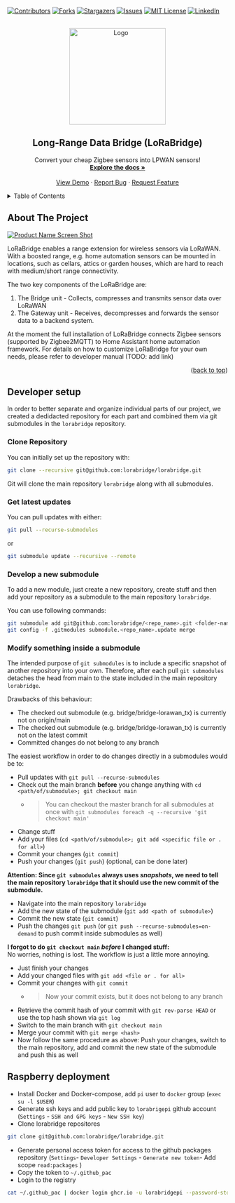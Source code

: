 <!-- PROJECT SHIELDS -->
<!--
*** I'm using markdown "reference style" links for readability.
*** Reference links are enclosed in brackets [ ] instead of parentheses ( ).
*** See the bottom of this document for the declaration of the reference variables
*** for contributors-url, forks-url, etc. This is an optional, concise syntax you may use.
*** https://www.markdownguide.org/basic-syntax/#reference-style-links
-->
[![Contributors][contributors-shield]][contributors-url]
[![Forks][forks-shield]][forks-url]
[![Stargazers][stars-shield]][stars-url]
[![Issues][issues-shield]][issues-url]
[![MIT License][license-shield]][license-url]
[![LinkedIn][linkedin-shield]][linkedin-url]


<!-- Improved compatibility of back to top link: See: https://github.com/othneildrew/Best-README-Template/pull/73 -->
<a name="readme-top"></a>
<!--
*** Thanks for checking out the Best-README-Template. If you have a suggestion
*** that would make this better, please fork the repo and create a pull request
*** or simply open an issue with the tag "enhancement".
*** Don't forget to give the project a star!
*** Thanks again! Now go create something AMAZING! :D
-->

<!-- PROJECT LOGO -->
<br />
<div align="center">
  <a href="[https://github.com/othneildrew/Best-README-Template](https://github.com/lorabridge/lorabridge)">
    <img src="https://github.com/lorabridge/docs-internal/blob/main/literature/docs/assets/loradatabridge_logo_large.png" alt="Logo" width="220">
  </a>

  <h2 align="center">Long-Range Data Bridge (LoRaBridge)</h2>

  <p align="center">
    Convert your cheap Zigbee sensors into LPWAN sensors!
    <br />
    <a href="https://github.com/othneildrew/Best-README-Template"><strong>Explore the docs »</strong></a>
    <br />
    <br />
    <a href="https://github.com/othneildrew/Best-README-Template">View Demo</a>
    ·
    <a href="https://github.com/othneildrew/Best-README-Template/issues">Report Bug</a>
    ·
    <a href="https://github.com/othneildrew/Best-README-Template/issues">Request Feature</a>
  </p>
</div>

<!-- TABLE OF CONTENTS -->
<details>
  <summary>Table of Contents</summary>
  <ol>
    <li>
      <a href="#about-the-project">About The Project</a>
      <ul>
        <li><a href="#built-with">Built With</a></li>
      </ul>
    </li>
    <li>
      <a href="#getting-started">Getting Started</a>
      <ul>
        <li><a href="#prerequisites">Prerequisites</a></li>
        <li><a href="#installation">Installation</a></li>
      </ul>
    </li>
    <li><a href="#usage">Usage</a></li>
    <li><a href="#contributing">Contributing</a></li>
    <li><a href="#license">License</a></li>
    <li><a href="#contact">Contact</a></li>
    <li><a href="#acknowledgments">Acknowledgments</a></li>
  </ol>
</details>



<!-- ABOUT THE PROJECT -->
## About The Project

[![Product Name Screen Shot][product-screenshot]](https://example.com)

LoRaBridge enables a range extension for wireless sensors via LoRaWAN. With a boosted range, e.g. home automation sensors can be mounted
in locations, such as cellars, attics or garden houses, which are hard to reach with medium/short range connectivity.

The two key components of the LoRaBridge are: 
1) The Bridge unit - Collects, compresses and transmits sensor data over LoRaWAN 
2) The Gateway unit - Receives, decompresses and forwards the sensor data to a backend system. 

At the moment the full installation of LoRaBridge connects Zigbee sensors (supported by Zigbee2MQTT) to Home Assistant home automation framework. 
For details on how to customize LoRaBridge for your own needs, please refer to developer manual (TODO: add link)

<p align="right">(<a href="#readme-top">back to top</a>)</p>


## Developer setup
In order to better separate and organize individual parts of our project, we created a dedidacted repository for each part and combined them via git submodules in the `lorabridge` repository.

### Clone Repository

You can initially set up the repository with:

```bash
git clone --recursive git@github.com:lorabridge/lorabridge.git
```

Git will clone the main repository `lorabridge` along with all submodules.


### Get latest updates

You can pull updates with either:

```bash
git pull --recurse-submodules
```

or

```bash
git submodule update --recursive --remote
```

### Develop a new submodule

To add a new module, just create a new repository, create stuff and then add your repository as a submodule to the main repository `lorabridge`.

You can use following commands:

```bash
git submodule add git@github.com:lorabridge/<repo_name>.git <folder-name>
git config -f .gitmodules submodule.<repo_name>.update merge
```

### Modify something inside a submodule

The intended purpose of `git submodules` is to include a specific snapshot of another repository into your own.
Therefore, after each pull `git submodules` detaches the head from main to the state included in the main repository `lorabridge`.

Drawbacks of this behaviour:

- The checked out submodule (e.g. bridge/bridge-lorawan_tx) is currently not on origin/main
- The checked out submodule (e.g. bridge/bridge-lorawan_tx) is currently not on the latest commit
- Committed changes do not belong to any branch

The easiest workflow in order to do changes directly in a submodules would be to:

- Pull updates with `git pull --recurse-submodules`
- Check out the main branch __before__ you change anything with `cd <path/of/submodule>; git checkout main`
  - > You can checkout the master branch for all submodules at once with `git submodules foreach -q --recursive 'git checkout main'`
- Change stuff
- Add your files (`cd <path/of/submodule>; git add <specific file or . for all>`)
- Commit your changes (`git commit`)
- Push your changes (`git push`) (optional, can be done later)

__Attention: Since `git submodules` always uses _snapshots_, we need to tell the main repository `lorabridge` that it should use the new commit of the submodule.__

- Navigate into the main repository `lorabridge`
- Add the new state of the submodule (`git add <path of submodule>`)
- Commit the new state (`git commit`)
- Push the changes `git push` (or `git push --recurse-submodules=on-demand` to push commit inside submodules as well)

__I forgot to do `git checkout main` _before_ I changed stuff:__  
No worries, nothing is lost. The workflow is just a little more annoying.

- Just finish your changes
- Add your changed files with `git add <file or . for all>`
- Commit your changes with `git commit`
  - > Now your commit exists, but it does not belong to any branch
- Retrieve the commit hash of your commit with `git rev-parse HEAD` or use the top hash shown via `git log`
- Switch to the main branch with `git checkout main`
- Merge your commit with `git merge <hash>`
- Now follow the same procedure as above: Push your changes, switch to the main repository, add and commit the new state of the submodule and push this as well

## Raspberry deployment

- Install Docker and Docker-compose, add `pi` user to `docker` group (`exec su -l $USER`)
- Generate ssh keys and add public key to `lorabrigepi` github account (`Settings` - `SSH and GPG keys` - `New SSH key`)
- Clone lorabridge repositores
```bash
git clone git@github.com:lorabridge/lorabridge.git
```
- Generate personal access token for access to the github packages repository (`Settings`- `Developer Settings` - `Generate new token`- Add scope `read:packages` )
- Copy the token to `~/.github_pac`
- Login to the registry
```bash
cat ~/.github_pac | docker login ghcr.io -u lorabridgepi --password-stdin
```


<!-- MARKDOWN LINKS & IMAGES -->
<!-- https://www.markdownguide.org/basic-syntax/#reference-style-links -->
[contributors-shield]: https://img.shields.io/github/contributors/othneildrew/Best-README-Template.svg?style=for-the-badge
[contributors-url]: https://github.com/lorabridge/lorabridge/graphs/contributors
[forks-shield]: https://img.shields.io/github/forks/othneildrew/Best-README-Template.svg?style=for-the-badge
[forks-url]: https://github.com/othneildrew/Best-README-Template/network/members
[stars-shield]: https://img.shields.io/github/stars/othneildrew/Best-README-Template.svg?style=for-the-badge
[stars-url]: https://github.com/othneildrew/Best-README-Template/stargazers
[issues-shield]: https://img.shields.io/github/issues/othneildrew/Best-README-Template.svg?style=for-the-badge
[issues-url]: https://github.com/othneildrew/Best-README-Template/issues
[license-shield]: https://img.shields.io/github/license/othneildrew/Best-README-Template.svg?style=for-the-badge
[license-url]: https://github.com/othneildrew/Best-README-Template/blob/master/LICENSE.txt
[linkedin-shield]: https://img.shields.io/badge/-LinkedIn-black.svg?style=for-the-badge&logo=linkedin&colorB=555
[linkedin-url]: https://linkedin.com/in/othneildrew
[product-screenshot]: images/screenshot.png
[Next.js]: https://img.shields.io/badge/next.js-000000?style=for-the-badge&logo=nextdotjs&logoColor=white
[Next-url]: https://nextjs.org/
[React.js]: https://img.shields.io/badge/React-20232A?style=for-the-badge&logo=react&logoColor=61DAFB
[React-url]: https://reactjs.org/
[Vue.js]: https://img.shields.io/badge/Vue.js-35495E?style=for-the-badge&logo=vuedotjs&logoColor=4FC08D
[Vue-url]: https://vuejs.org/
[Angular.io]: https://img.shields.io/badge/Angular-DD0031?style=for-the-badge&logo=angular&logoColor=white
[Angular-url]: https://angular.io/
[Svelte.dev]: https://img.shields.io/badge/Svelte-4A4A55?style=for-the-badge&logo=svelte&logoColor=FF3E00
[Svelte-url]: https://svelte.dev/
[Laravel.com]: https://img.shields.io/badge/Laravel-FF2D20?style=for-the-badge&logo=laravel&logoColor=white
[Laravel-url]: https://laravel.com
[Bootstrap.com]: https://img.shields.io/badge/Bootstrap-563D7C?style=for-the-badge&logo=bootstrap&logoColor=white
[Bootstrap-url]: https://getbootstrap.com
[JQuery.com]: https://img.shields.io/badge/jQuery-0769AD?style=for-the-badge&logo=jquery&logoColor=white
[JQuery-url]: https://jquery.com 
